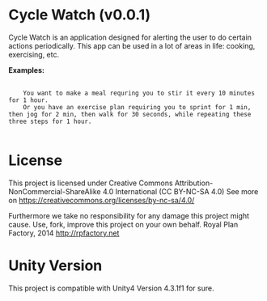 Cycle Watch (v0.0.1)
===========
Cycle Watch is an application designed for alerting the user to do certain actions periodically. 
This app can be used in a lot of areas in life: cooking, exercising, etc.

<b>Examples:</b>
<pre>
  <code>
    You want to make a meal requring you to stir it every 10 minutes for 1 hour. 
    Or you have an exercise plan requiring you to sprint for 1 min, then jog for 2 min, then walk for 30 seconds, while repeating these three steps for 1 hour.
  </code>
</pre>

License
===========
This project is licensed under Creative Commons Attribution-NonCommercial-ShareAlike 4.0 International (CC BY-NC-SA 4.0)
See more on <https://creativecommons.org/licenses/by-nc-sa/4.0/>

Furthermore we take no responsibility for any damage this project might cause. Use, fork, improve this project on your own behalf. 
Royal Plan Factory, 2014 <http://rpfactory.net>

Unity Version
===========
This project is compatible with Unity4 Version 4.3.1f1 for sure.
